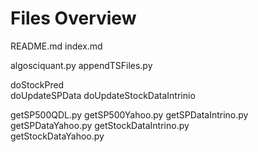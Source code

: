# Files Overview

README.md
index.md

algosciquant.py
appendTSFiles.py
 
doStockPred					
doUpdateSPData
doUpdateStockDataIntrinio

getSP500QDL.py
getSP500Yahoo.py
getSPDataIntrino.py
getSPDataYahoo.py
getStockDataIntrino.py	
getStockDataYahoo.py

